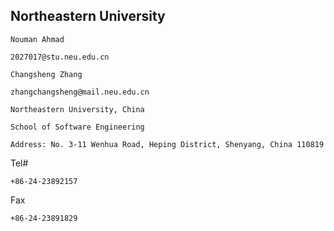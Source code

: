 ## Northeastern University
```
Nouman Ahmad
```
```
2027017@stu.neu.edu.cn
```

```
Changsheng Zhang
```
```
zhangchangsheng@mail.neu.edu.cn
```
```
Northeastern University, China
```
```
School of Software Engineering
```
```
Address: No. 3-11 Wenhua Road, Heping District, Shenyang, China 110819
```
Tel#
```
+86-24-23892157
```
Fax
```
+86-24-23891829
```
